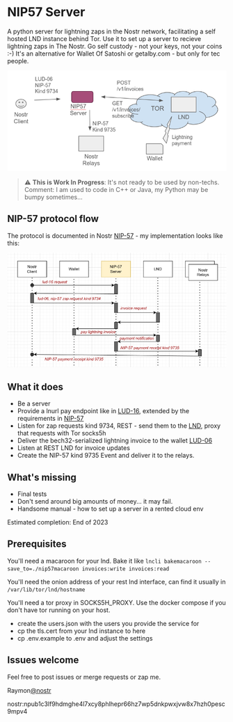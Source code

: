 # NIP57 Server

A python server for lightning zaps in the Nostr network, facilitating a self hosted LND instance behind Tor. 
Use it to set up a server to recieve lightning zaps in The Nostr. Go self custody - not your keys, not your coins :-)
It's an alternative for Wallet Of Satoshi or getalby.com - but only for tec people.

![image info](./doc/nip57s-components.png)

> :warning: **This is Work In Progress**: It's not ready to be used by non-techs. Comment: I am used to code in C++ or
> Java, my Python may be bumpy sometimes...

## NIP-57 protocol flow
The protocol is documented in Nostr [NIP-57](https://github.com/nostr-protocol/nips/blob/master/57.md) - my implementation
looks like this:

![image info](./doc/NIP-57_protocol_flow.png)

## What it does

- Be a server
- Provide a lnurl pay endpoint like in [LUD-16](https://github.com/lnurl/luds/blob/luds/16.md), extended by the
  requirements in [NIP-57](https://github.com/nostr-protocol/nips/blob/master/57.md)
- Listen for zap requests kind 9734, REST - send them to the [LND](https://github.com/lightningnetwork/lnd), proxy that
  requests with Tor socks5h
- Deliver the bech32-serialized lightning invoice to the wallet [LUD-06](https://github.com/lnurl/luds/blob/luds/06.md)
- Listen at REST LND for invoice updates
- Create the NIP-57 kind 9735 Event and deliver it to the relays.

## What's missing

- Final tests
- Don't send around big amounts of money... it may fail.
- Handsome manual - how to set up a server in a rented cloud env

Estimated completion: End of 2023

## Prerequisites

You'll need a macaroon for your lnd. Bake it like
```lncli bakemacaroon --save_to=./nip57macaroon invoices:write invoices:read```

You'll need the onion address of your rest lnd interface, can find it usually in
```/var/lib/tor/lnd/hostname```

You'll need a tor proxy in SOCKS5H_PROXY. Use the docker compose if you don't have tor running on your host.

- create the users.json with the users you provide the service for
- cp the tls.cert from your lnd instance to here
- cp .env.example to .env and adjust the settings

## Issues welcome

Feel free to post issues or merge requests or zap me.

Raymon[@nostr](nostr:npub1c3lf9hdmghe4l7xcy8phlhepr66hz7wp5dnkpwxjvw8x7hzh0pesc9mpv4)

nostr:npub1c3lf9hdmghe4l7xcy8phlhepr66hz7wp5dnkpwxjvw8x7hzh0pesc9mpv4
